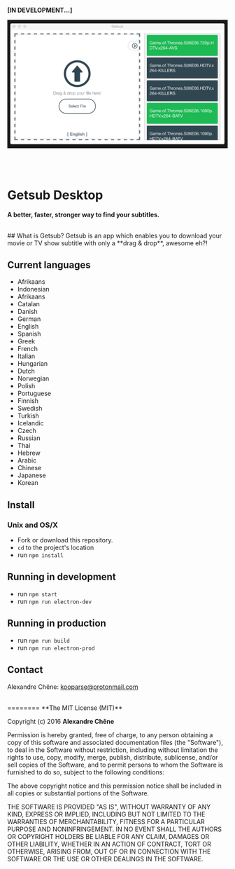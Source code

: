 **[IN DEVELOPMENT...]**

![preview](https://github.com/kooparse/getsub-desktop/blob/master/statics/preview.png?raw=true)

<br><br>

# Getsub Desktop
**A better, faster, stronger way to find your subtitles.**

<br>
## What is Getsub?
Getsub is an app which enables you to download your movie or TV show subtitle with only a **drag & drop**, awesome eh?!

## Current languages

- Afrikaans
- Indonesian
- Afrikaans
- Catalan
- Danish
- German
- English
- Spanish
- Greek
- French
- Italian
- Hungarian
- Dutch
- Norwegian
- Polish
- Portuguese
- Finnish
- Swedish
- Turkish
- Icelandic
- Czech
- Russian
- Thai
- Hebrew
- Arabic
- Chinese
- Japanese
- Korean


 ## Install
### Unix and OS/X
- Fork or download this repository.
- `cd` to the project's location
- run `npm install`

## Running in development
- run `npm start`
- run `npm run electron-dev`

## Running in production
- run `npm run build`
- run `npm run electron-prod`



## Contact
Alexandre Chêne: kooparse@protonmail.com

<br>
========
**The MIT License (MIT)**

Copyright (c) 2016 **Alexandre Chêne**

Permission is hereby granted, free of charge, to any person obtaining a copy
of this software and associated documentation files (the "Software"), to deal
in the Software without restriction, including without limitation the rights
to use, copy, modify, merge, publish, distribute, sublicense, and/or sell
copies of the Software, and to permit persons to whom the Software is
furnished to do so, subject to the following conditions:

The above copyright notice and this permission notice shall be included in all
copies or substantial portions of the Software.

THE SOFTWARE IS PROVIDED "AS IS", WITHOUT WARRANTY OF ANY KIND, EXPRESS OR
IMPLIED, INCLUDING BUT NOT LIMITED TO THE WARRANTIES OF MERCHANTABILITY,
FITNESS FOR A PARTICULAR PURPOSE AND NONINFRINGEMENT. IN NO EVENT SHALL THE
AUTHORS OR COPYRIGHT HOLDERS BE LIABLE FOR ANY CLAIM, DAMAGES OR OTHER
LIABILITY, WHETHER IN AN ACTION OF CONTRACT, TORT OR OTHERWISE, ARISING FROM,
OUT OF OR IN CONNECTION WITH THE SOFTWARE OR THE USE OR OTHER DEALINGS IN THE
SOFTWARE.
